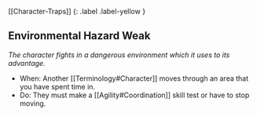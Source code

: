[[Character-Traps]]
{: .label .label-yellow }
## Environmental Hazard Weak
*The character fights in a dangerous environment which it uses to its advantage.*

* When: Another [[Terminology#Character]] moves through an area that you have spent time in.
* Do: They must make a [[Agility#Coordination]] skill test or have to stop moving.